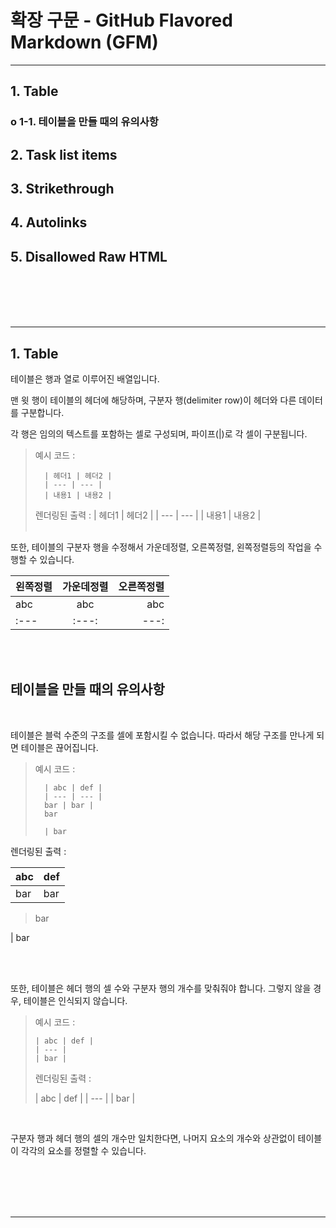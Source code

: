 # 확장 구문 - GitHub Flavored Markdown (GFM)

---

## **1. Table**<br>
### **о 1-1. 테이블을 만들 때의 유의사항**<br>
## **2. Task list items**<br>
## **3. Strikethrough**<br>
## **4. Autolinks**<br>
## **5. Disallowed Raw HTML**<br>



<br><br><br><br>

---

## **1. Table**
테이블은 행과 열로 이루어진 배열입니다. 

맨 윗 행이 테이블의 헤더에 해당하며, 구분자 행(delimiter row)이 헤더와 다른 데이터를 구분합니다.

각 행은 임의의 텍스트를 포함하는 셀로 구성되며, 파이프\(\|)로 각 셀이 구분됩니다.

> 예시 코드 :
>
>       | 헤더1 | 헤더2 |
>       | --- | --- |
>       | 내용1 | 내용2 |
>       
>렌더링된 출력 :
>| 헤더1 | 헤더2 |
>| --- | --- |
>| 내용1 | 내용2 |
<br><br>

또한, 테이블의 구분자 행을 수정해서 가운데정렬, 오른쪽정렬, 왼쪽정렬등의 작업을 수행할 수 있습니다.

| 왼쪽정렬 | 가운데정렬 | 오른쪽정렬 |
|  :---  | :---: | ---: |
|abc | abc | abc |
| \:\-\-\-  | \:\-\-\-\: | \-\-\-\: |

<br><br>
## **테이블을 만들 때의 유의사항**

<br>

테이블은 블럭 수준의 구조를 셀에 포함시킬 수 없습니다. 따라서 해당 구조를 만나게 되면 테이블은 끊어집니다.

> 예시 코드 :
>
>       | abc | def |
>       | --- | --- |
>       bar | bar |
>       bar
>
>       | bar

렌더링된 출력 :

| abc | def |
| --- | --- |
bar | bar |
>bar

| bar

<br><br>

또한, 테이블은 헤더 행의 셀 수와 구분자 행의 개수를 맞춰줘야 합니다. 그렇지 않을 경우, 테이블은 인식되지 않습니다.

> 예시 코드 :
> 
>     | abc | def |
>     | --- |
>     | bar |
>     
> 렌더링된 출력 :
> 
> | abc | def |
> | --- |
> | bar |

<br>

구분자 행과 헤더 행의 셀의 개수만 일치한다면, 나머지 요소의 개수와 상관없이 테이블이 각각의 요소를 정렬할 수 있습니다.

<br><br><br><br>

---



